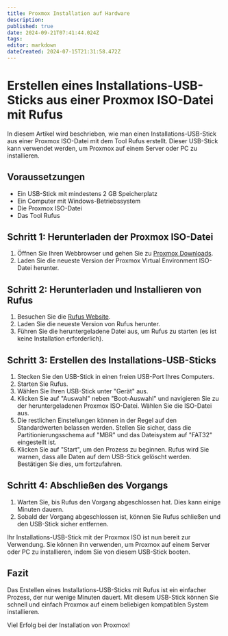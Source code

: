 ```yaml
---
title: Proxmox Installation auf Hardware
description: 
published: true
date: 2024-09-21T07:41:44.024Z
tags: 
editor: markdown
dateCreated: 2024-07-15T21:31:58.472Z
---
```


# Erstellen eines Installations-USB-Sticks aus einer Proxmox ISO-Datei mit Rufus

In diesem Artikel wird beschrieben, wie man einen Installations-USB-Stick aus einer Proxmox ISO-Datei mit dem Tool Rufus erstellt. Dieser USB-Stick kann verwendet werden, um Proxmox auf einem Server oder PC zu installieren.

## Voraussetzungen

- Ein USB-Stick mit mindestens 2 GB Speicherplatz
- Ein Computer mit Windows-Betriebssystem
- Die Proxmox ISO-Datei
- Das Tool Rufus

## Schritt 1: Herunterladen der Proxmox ISO-Datei

1. Öffnen Sie Ihren Webbrowser und gehen Sie zu [Proxmox Downloads](https://www.proxmox.com/de/downloads/proxmox-virtual-environment/iso).
2. Laden Sie die neueste Version der Proxmox Virtual Environment ISO-Datei herunter.

## Schritt 2: Herunterladen und Installieren von Rufus

1. Besuchen Sie die [Rufus Website](https://rufus.ie/de/).
2. Laden Sie die neueste Version von Rufus herunter.
3. Führen Sie die heruntergeladene Datei aus, um Rufus zu starten (es ist keine Installation erforderlich).

## Schritt 3: Erstellen des Installations-USB-Sticks

1. Stecken Sie den USB-Stick in einen freien USB-Port Ihres Computers.
2. Starten Sie Rufus.
3. Wählen Sie Ihren USB-Stick unter "Gerät" aus.
4. Klicken Sie auf "Auswahl" neben "Boot-Auswahl" und navigieren Sie zu der heruntergeladenen Proxmox ISO-Datei. Wählen Sie die ISO-Datei aus.
5. Die restlichen Einstellungen können in der Regel auf den Standardwerten belassen werden. Stellen Sie sicher, dass die Partitionierungsschema auf "MBR" und das Dateisystem auf "FAT32" eingestellt ist.
6. Klicken Sie auf "Start", um den Prozess zu beginnen. Rufus wird Sie warnen, dass alle Daten auf dem USB-Stick gelöscht werden. Bestätigen Sie dies, um fortzufahren.

## Schritt 4: Abschließen des Vorgangs

1. Warten Sie, bis Rufus den Vorgang abgeschlossen hat. Dies kann einige Minuten dauern.
2. Sobald der Vorgang abgeschlossen ist, können Sie Rufus schließen und den USB-Stick sicher entfernen.

Ihr Installations-USB-Stick mit der Proxmox ISO ist nun bereit zur Verwendung. Sie können ihn verwenden, um Proxmox auf einem Server oder PC zu installieren, indem Sie von diesem USB-Stick booten.

## Fazit

Das Erstellen eines Installations-USB-Sticks mit Rufus ist ein einfacher Prozess, der nur wenige Minuten dauert. Mit diesem USB-Stick können Sie schnell und einfach Proxmox auf einem beliebigen kompatiblen System installieren.

Viel Erfolg bei der Installation von Proxmox!
